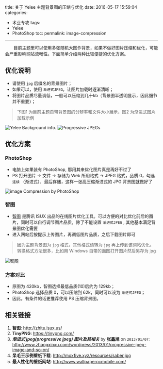 title: 关于 Yelee 主题背景图的压缩与优化
date: 2016-05-17 15:59:04
categories:
- 术业专攻
tags:
- Yelee
- PhotoShop
toc:
permalink: image-compression
---

　　目前主题里可以使用多张随机大图作背景，如果不做好图片压缩和优化，可能会严重影响网站流畅性。下面简单介绍两种比较便捷的优化方案。

<!-- more -->
## 优化说明
- 请使用 `jpg` 后缀名的背景图片；
- 如果可以，使用 `渐进式JPEG`，让图片加载时逐渐清晰；
- 将图片品质尽量调低，一般可以压缩到几十kb（背景图半透明显示，因此细节并不重要）；
> 下图1 为目前主题自带背景图的分辨率和文件大小展示，图2 为渐进式图片加载示例

![Yelee Background info.](/resources/image-compression-1.png) ![Progressive JPEGs](/resources/image-compression-2.gif)

## 优化方案
### PhotoShop
- 电脑上如果装有 PhotoShop, 那用其来优化图片真是再好不过了
- PS 打开图片 → 文件 → 存储为 Web 所用格式 → JPEG 格式，品质 0，勾选 `连续` （渐进式），最后存储，这样一张高压缩渐进式的 JPG 背景图就做好了

![image Compression by PhotoShop](/resources/image-compression-ps.png)

### 智图
- [智图](http://zhitu.isux.us/) 是腾讯 ISUX 出品的在线图片优化工具，可以方便的对比优化前后的图片，同时可以自行调节图片品质，除了不能设置 `渐进式JPEG` , 其他基本满足背景图优化需要
- 进入网站后按提示上传图片，再调低图片品质，之后下载图片即可
> 因为主题背景图为 `jpg` 格式，其他格式请转为 `jpg` 再上传到该网站优化。转换格式方法很多，比如用 Windows 自带的画图打开图片然后另存为 jpg

![智图](/resources/zhitu.png)

### 方案对比
- 原图为 420kb，智图选择最低品质(10)后约为 129kb；
- PhotoShop 选择品质 0，可以压缩到 62k，同时可以设为 `渐进式JPEG`；
- 因此，有条件的话更推荐使用 PS 压缩背景图。

## 相关链接
1. **智图**: <http://zhitu.isux.us/>
1. **TinyPNG**: <https://tinypng.com/>
1. ***渐进式 jpeg(progressive jpeg) 图片及其相关*** by **张鑫旭** on <code>2013/01/07</code>: <http://www.zhangxinxu.com/wordpress/2013/01/progressive-jpeg-image-and-so-on/>
1. **呆毛王示例壁纸下载**: <http://moxfive.xyz/resources/saber.jpg>
1. **最人性化的壁纸网站**: http://www.wallpaperpcmobile.com/
